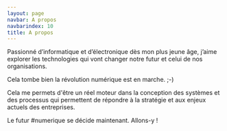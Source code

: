 ```yaml
---
layout: page
navbar: A propos
navbarindex: 10
title: A propos
---
```


Passionné d’informatique et d’électronique dès mon plus jeune âge, j’aime explorer les technologies qui vont changer notre futur et celui de nos organisations.

Cela tombe bien la révolution numérique est en marche. ;-)

Cela me permets d'être un réel moteur dans la conception des systèmes et des processus qui permettent de répondre à la stratégie et aux enjeux actuels des entreprises.

Le futur #numerique se décide maintenant. Allons-y !

